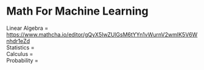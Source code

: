 # Math For Machine Learning

Linear Algebra = https://www.mathcha.io/editor/gQyX5IwZUlGsM6tYYn1vWurnV2wmIK5V6Wnhdr1eZd <br>
Statistics = <br>
Calculus = <br>
Probability = 

